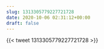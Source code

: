 ```yaml
---
slug: 1313305779227721728
date: 2020-10-06 02:31:12+00:00
draft: false
---
```


{{< tweet 1313305779227721728 >}}
